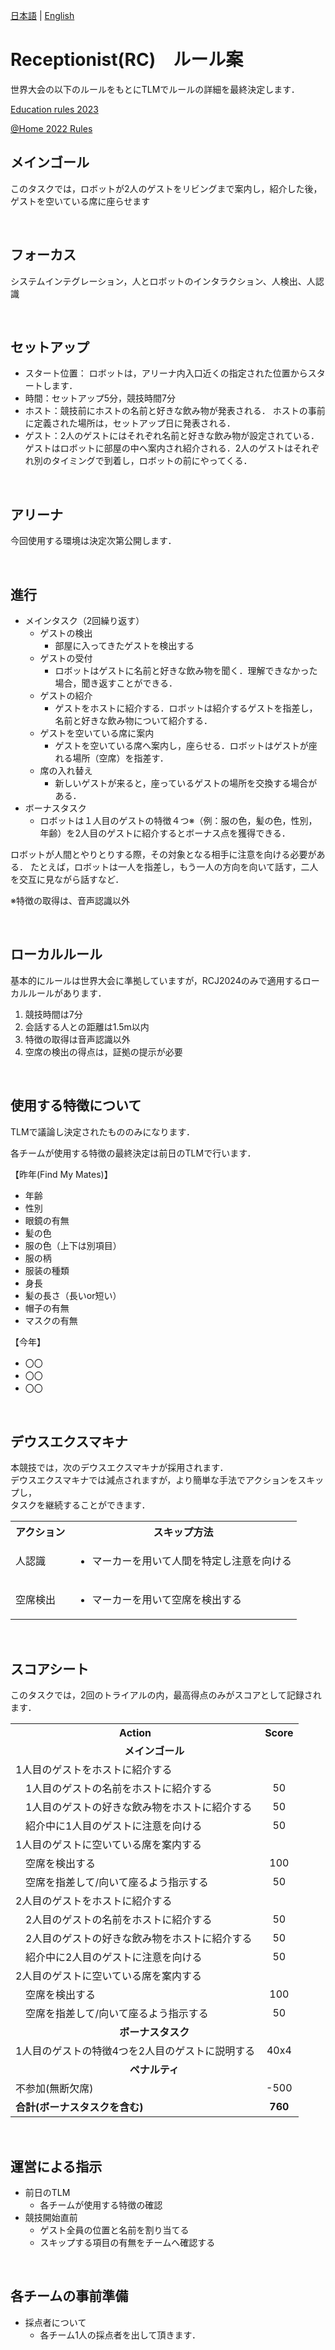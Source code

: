 [日本語](./rc_jp.md) | [English](./rc_en.md)

# Receptionist(RC)　ルール案

世界大会の以下のルールをもとにTLMでルールの詳細を最終決定します．

[Education rules 2023](https://docs.google.com/document/d/1cHRMwnPajsPiEZNw1celFjHG1CSGTA2uyJ2VcAoEuoc/edit?usp=sharing)

[@Home 2022 Rules](https://athome.robocup.org/wp-content/uploads/2022_rulebook.pdf)

## メインゴール
このタスクでは，ロボットが2人のゲストをリビングまで案内し，紹介した後，ゲストを空いている席に座らせます

<br>

## フォーカス
システムインテグレーション，人とロボットのインタラクション、人検出、人認識

<br>

## セットアップ
- スタート位置： ロボットは，アリーナ内入口近くの指定された位置からスタートします．
- 時間：セットアップ5分，競技時間7分
- ホスト：競技前にホストの名前と好きな飲み物が発表される． ホストの事前に定義された場所は，セットアップ日に発表される．
- ゲスト：2人のゲストにはそれぞれ名前と好きな飲み物が設定されている．ゲストはロボットに部屋の中へ案内され紹介される．2人のゲストはそれぞれ別のタイミングで到着し，ロボットの前にやってくる．



<br>

## アリーナ
今回使用する環境は決定次第公開します．  
<!-- ※入口にドアはありません  
※ホストの位置はセットアップ日に公開します. -->
<!-- ![map](./map.png) -->

<br>

## 進行
- メインタスク（2回繰り返す）
  - ゲストの検出
      - 部屋に入ってきたゲストを検出する
  - ゲストの受付
      - ロボットはゲストに名前と好きな飲み物を聞く．理解できなかった場合，聞き返すことができる．
  - ゲストの紹介
      - ゲストをホストに紹介する．ロボットは紹介するゲストを指差し，名前と好きな飲み物について紹介する．
  - ゲストを空いている席に案内
      - ゲストを空いている席へ案内し，座らせる．ロボットはゲストが座れる場所（空席）を指差す．
  - 席の入れ替え
      - 新しいゲストが来ると，座っているゲストの場所を交換する場合がある．
- ボーナスタスク
    - ロボットは１人目のゲストの特徴４つ※（例：服の色，髪の色，性別，年齢）を2人目のゲストに紹介するとボーナス点を獲得できる．

ロボットが人間とやりとりする際，その対象となる相手に注意を向ける必要がある．
たとえば，ロボットは一人を指差し，もう一人の方向を向いて話す，二人を交互に見ながら話すなど．

※特徴の取得は、音声認識以外  

<br>

## ローカルルール
基本的にルールは世界大会に準拠していますが，RCJ2024のみで適用するローカルルールがあります．
1. 競技時間は7分
2. 会話する人との距離は1.5m以内
3. 特徴の取得は音声認識以外
4. 空席の検出の得点は，証拠の提示が必要


<br>

## 使用する特徴について
TLMで議論し決定されたもののみになります．
<!-- 今回決定した特徴は以下のとおりです．  
以下の項目の中の特徴であれば，どれを使用しても大丈夫です．   -->
各チームが使用する特徴の最終決定は前日のTLMで行います．

【昨年(Find My Mates)】
- 年齢
- 性別
- 眼鏡の有無
- 髪の色
- 服の色（上下は別項目）
- 服の柄
- 服装の種類
- 身長
- 髪の長さ（長いor短い）
- 帽子の有無
- マスクの有無

【今年】
- 〇〇
- 〇〇
- 〇〇


<br>

## デウスエクスマキナ
本競技では，次のデウスエクスマキナが採用されます．  
デウスエクスマキナでは減点されますが，より簡単な手法でアクションをスキップし，  
タスクを継続することができます．

<table>
  <tr>
    <th> <b>アクション<b> </th>
    <th> <b>スキップ方法<b> </th>
  </tr>
  <tr>
    <td> 人認識 </td>
    <td>
      <ul>
        <li> マーカーを用いて人間を特定し注意を向ける </li>
      </ul> 
    </td>
  </tr>
  <tr>
    <td> 空席検出 </td>
    <td>
      <ul>
        <li> 	マーカーを用いて空席を検出する </li>
      </ul> 
    </td>
  </tr>
</table>

<br>
   
## スコアシート
このタスクでは，2回のトライアルの内，最高得点のみがスコアとして記録されます．
<table>
  <tr>
    <th> <b>Action</b> </th>
    <th> <b>Score</b> </th>
  </tr>
  <tr>
    <td colspan="2" align="center"> <b>メインゴール</b> </td>
  </tr>
    <tr>
    <td> 1人目のゲストをホストに紹介する </td>
    <td > </td>
  </tr>
  <tr>
    <td> 　1人目のゲストの名前をホストに紹介する </td>
    <td align="center"> 50 </td>
  </tr>
  <tr>
    <td> 　1人目のゲストの好きな飲み物をホストに紹介する </td>
    <td align="center"> 50 </td>
  </tr>
  <tr>
    <td> 　紹介中に1人目のゲストに注意を向ける</td>
    <td align="center"> 50 </td>
  </tr>
  <tr>
    <td> 1人目のゲストに空いている席を案内する </td>
    <td align="center">  </td>
  </tr>
    <tr>
    <td> 　空席を検出する </td>
    <td align="center"> 100 </td>
  </tr>
  <tr>
    <td> 　空席を指差して/向いて座るよう指示する </td>
    <td align="center"> 50 </td>
  </tr>
  </tr>
    <tr>
    <td> 2人目のゲストをホストに紹介する </td>
    <td > </td>
  </tr>
  <tr>
    <td> 　2人目のゲストの名前をホストに紹介する </td>
    <td align="center"> 50 </td>
  </tr>
  <tr>
    <td> 　2人目のゲストの好きな飲み物をホストに紹介する </td>
    <td align="center"> 50 </td>
  </tr>
  <tr>
    <td> 　紹介中に2人目のゲストに注意を向ける</td>
    <td align="center"> 50 </td>
  </tr>
  <tr>
    <td> 2人目のゲストに空いている席を案内する </td>
    <td align="center">  </td>
  </tr>
    <tr>
    <td> 　空席を検出する </td>
    <td align="center"> 100 </td>
  </tr>
  <tr>
    <td> 　空席を指差して/向いて座るよう指示する </td>
    <td align="center"> 50 </td>
  </tr>
    <tr>
    <td colspan="2" align="center"> <b>ボーナスタスク</b> </td>
  </tr>
  <tr>
    <td> 1人目のゲストの特徴4つを2人目のゲストに説明する </td>
    <td align="center"> 40x4 </td>
  </tr>
    <tr>
    <td colspan="2" align="center"> <b>ペナルティ</b> </td>
  </tr>
  <tr>
    <td> 不参加(無断欠席) </td>
    <td align="center"> -500 </td>
  </tr>
  <tr>
    <td> <b>合計(ボーナスタスクを含む)</b> </td>
    <td align="center"> <b>760</b> </td>
  </tr>
</table>

<br>

## 運営による指示
- 前日のTLM
  - 各チームが使用する特徴の確認 
- 競技開始直前
  - ゲスト全員の位置と名前を割り当てる
  - スキップする項目の有無をチームへ確認する


<br>

## 各チームの事前準備
<!-- - ゲストについて
  - 各チーム2人以上のゲストを連れてくる必要があります -->
- 採点者について
  - 各チーム1人の採点者を出して頂きます．
  <!-- 詳しくは前日のTLMで確認します -->